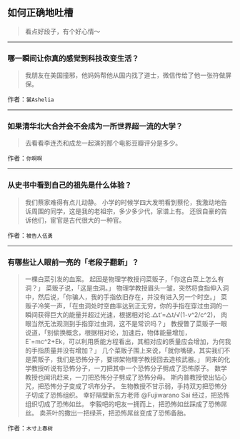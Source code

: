 ## 如何正确地吐槽

> 看点好段子，有个好心情～


 
---

### 哪一瞬间让你真的感觉到科技改变生活？

> 我朋友在美国撞邪，他妈妈帮他从国内找了道士，微信传给了他一张符做屏保。


作者：`裳Ashelia`

---

### 如果清华北大合并会不会成为一所世界超一流的大学？

> 去看看李连杰和成龙一起演的那个电影豆瓣评分是多少。


作者：`你啊啊`

---

### 从史书中看到自己的祖先是什么体验？

> 我们蔡家难得有点儿动静。
> 小学的时候学四大发明看到蔡伦，我激动地告诉周围的同学，这是我的老祖宗，多少多少代，家谱上有。
> 还很自豪的告诉他们，宦官是古代很大的一种官。


作者：`被告人伍勇`

---

### 有哪些让人眼前一亮的「老段子翻新」？

> 一棵白菜引发的血案。
> 起因是物理学教授问菜贩子，「你这白菜上怎么有洞？」
> 菜贩子说，「这是虫洞。」
> 物理学教授眉头一皱，突然将食指伸入洞中，然后说，「你骗人，我的手指依旧存在，并没有进入另一个时空。」
> 菜贩子冷笑一声，「在虫洞处时空曲率达到正无穷，你的手指在穿过虫洞的一瞬间获得巨大的能量并超过光速，根据相对论.△t‘=△t/√(1-v^2/c^2)， 肉眼当然无法观测到手指穿过虫洞，这不是常识吗？」
> 教授瞥了菜贩子一眼说道，「别偷换概念，根据相对论，加速后，物体能量增加，E`=mc^2+Ek，可以利用质能方程看出，其相对应的质量应会增加，为何我的手指质量并没有增加？」
> 几个菜贩子围上来说，「就你嘴硬，其实我们不是菜贩子，我们是恐怖分子，要绑架物理学教授回去造核武器。」
> 同来的化学教授听说有恐怖分子，一刀把其中一个恐怖分子劈成了恐怖原子。
> 数学教授也闻讯赶来，一刀把恐怖分子劈成了恐怖分母。
> 斯内普教授使出钻心咒，把恐怖分子变成了巩布分子。
> 生物教授不甘示弱，手持双刃把恐怖分子切成了恐怖组织。
> 幸好隔壁新东方老师 @Fujiwarano Sai 经过，把恐怖组织切成了恐怖如丝。
> 李毅吧的吧友一拥而上，把恐怖如丝踩成了恐怖屌丝。
> 卖茶叶的撒出一把绿茶，把恐怖屌丝变成了恐怖备胎。


作者：`木寸上春树`